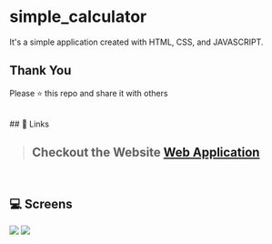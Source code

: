 # simple_calculator
It's a simple application created with HTML, CSS, and JAVASCRIPT.
## Thank You
Please ⭐️ this repo and share it with others

<br>
## 🔗 Links

> ## Checkout the Website [Web Application](http://16.170.173.59/)

<br/>

## 💻 Screens


<img height="auto" width="auto" src="https://github.com/gknanhe/three-js-website/assets/74034986/d011bead-bc29-4357-8a12-e8eb10e2e67f">
<img height="auto" width="auto" src="https://github.com/gknanhe/three-js-website/assets/74034986/ea4fcad5-c452-44b3-9b26-fef363fb7ad3">

<br/>
